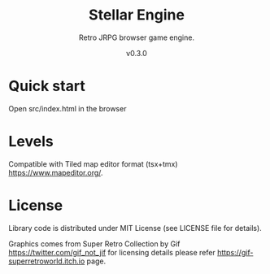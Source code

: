 <h1 align="center">
Stellar Engine
</h1>
<p align="center">
Retro JRPG browser game engine.
</p>
<p align="center">
v0.3.0
</p>

# Quick start
Open src/index.html in the browser

# Levels
Compatible with Tiled map editor format (tsx+tmx) https://www.mapeditor.org/.

# License
Library code is distributed under MIT License (see LICENSE file for details).

Graphics comes from Super Retro Collection by Gif https://twitter.com/gif_not_jif for licensing details please refer https://gif-superretroworld.itch.io page.